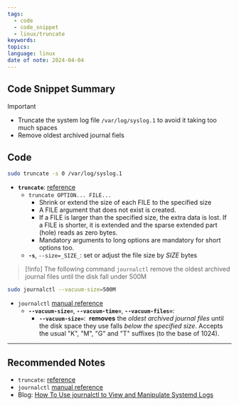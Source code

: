 ```yaml
---
tags:
  - code
  - code_snippet
  - linux/truncate
keywords: 
topics: 
language: linux
date of note: 2024-04-04
---
```


## Code Snippet Summary

>[!important]
>- Truncate the system log file `/var/log/syslog.1` to avoid it taking too much spaces
>- Remove oldest archived journal fiels


## Code


```bash
sudo truncate -s 0 /var/log/syslog.1
```

- **`truncate`**:  [reference](https://man7.org/linux/man-pages/man1/truncate.1.html)
	- `truncate OPTION... FILE...` 
		- Shrink or extend the size of each FILE to the specified size
		- A FILE argument that does not exist is created.
		- If a FILE is larger than the specified size, the extra data is lost.  If a FILE is shorter, it is extended and the sparse extended part (hole) reads as zero bytes.
		- Mandatory arguments to long options are mandatory for short options too.
	- **`-s`**, `--size=_SIZE_`:  set or adjust the file size by *SIZE* bytes


>[!info]
>The following command `journalctl` remove the oldest archived journal files until the disk fall under 500M

```bash
sudo journalctl --vacuum-size=500M
```

- `journalctl` [manual reference](https://man.archlinux.org/man/journalctl.1.en)
	- **`--vacuum-size=`**, **`--vacuum-time=`**, **`--vacuum-files=`**: 
		- **`--vacuum-size=`**:  **removes** the *oldest archived journal files* until the disk space they use falls *below the specified size*. Accepts the usual "K", "M", "G" and "T" suffixes (to the base of 1024).


-----------
##  Recommended Notes

- `truncate`: [reference](https://man7.org/linux/man-pages/man1/truncate.1.html)
- `journalctl` [manual reference](https://man.archlinux.org/man/journalctl.1.en)
- Blog: [How To Use journalctl to View and Manipulate Systemd Logs](https://docs.rackspace.com/docs/how-to-use-journalctl-to-view-and-manipulate-systemd-logs)